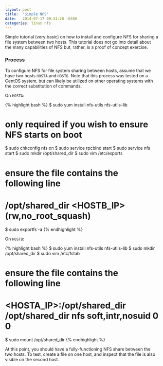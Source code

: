 ```yaml
---
layout: post
title:  "Simple NFS"
date:   2014-07-17 09:31:28 -0400
categories: linux nfs
---
```

Simple tutorial (very basic) on how to install and configure NFS for sharing a file system
between two hosts. This tutorial does not go into detail about the many capabilities of
NFS but, rather, is a proof of concept exercise.

### Process

To configure NFS for file system sharing between hosts, assume that we have two hosts
`HOSTA` and `HOSTB`. Note that this process was tested on a CentOS system, but can likely
be utilized on other operating systems with the correct substitution of commands.

On `HOSTA`:

{% highlight bash %}
$ sudo yum install nfs-utils nfs-utils-lib
# only required if you wish to ensure NFS starts on boot
$ sudo chkconfig nfs on
$ sudo service rpcbind start
$ sudo service nfs start
$ sudo mkdir /opt/shared_dir
$ sudo vim /etc/exports
# ensure the file contains the following line
#   /opt/shared_dir <HOSTB_IP>(rw,no_root_squash)
$ sudo exportfs -a
{% endhighlight %}

On `HOSTB`:

{% highlight bash %}
$ sudo yum install nfs-utils nfs-utils-lib
$ sudo mkdir /opt/shared_dir
$ sudo vim /etc/fstab
# ensure the file contains the following line
#   <HOSTA_IP>:/opt/shared_dir /opt/shared_dir nfs soft,intr,nosuid 0 0
$ sudo mount /opt/shared_dir
{% endhighlight %}

At this point, you should have a fully-functioning NFS share between the two hosts. To
test, create a file on one host, and inspect that the file is also visible on the second
host.
